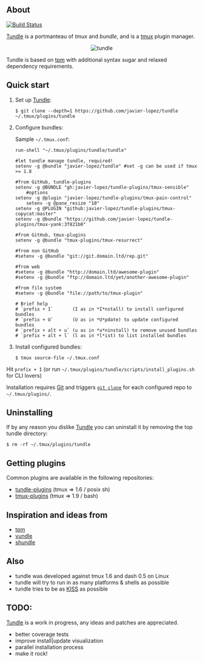 ## About

[![Build Status](https://travis-ci.org/javier-lopez/tundle.png?branch=master)](https://travis-ci.org/javier-lopez/tundle)

[Tundle](https://github.com/javier-lopez/tundle/) is a portmanteau of _tmux_ and _bundle_, and is a [tmux](http://en.wikipedia.org/wiki/tmux) plugin manager.

<p align="center">
<img src="http://javier.io/assets/img/tundle.gif" alt="tundle"/>
</p>

Tundle is based on [tpm](https://github.com/tmux-plugins/tpm) with additional syntax sugar and relaxed dependency requirements.

## Quick start

1. Set up [Tundle](https://github.com/javier-lopez/tundle/):

   ```
   $ git clone --depth=1 https://github.com/javier-lopez/tundle ~/.tmux/plugins/tundle
   ```

2. Configure bundles:

   Sample `~/.tmux.conf`:

   ```
   run-shell "~/.tmux/plugins/tundle/tundle"

   #let tundle manage tundle, required!
   setenv -g @bundle "javier-lopez/tundle" #set -g can be used if tmux >= 1.8

   #from GitHub, tundle-plugins
   setenv -g @BUNDLE "gh:javier-lopez/tundle-plugins/tmux-sensible"
       #options
   setenv -g @plugin "javier-lopez/tundle-plugins/tmux-pain-control"
       setenv -g @pane_resize "10"
   setenv -g @PLUGIN "github:javier-lopez/tundle-plugins/tmux-copycat:master"
   setenv -g @bundle "https://github.com/javier-lopez/tundle-plugins/tmux-yank:3f821b0"

   #from GitHub, tmux-plugins
   setenv -g @bundle "tmux-plugins/tmux-resurrect"

   #from non GitHub
   #setenv -g @bundle "git://git.domain.ltd/rep.git"

   #from web
   #setenv -g @bundle "http://domain.ltd/awesome-plugin"
   #setenv -g @bundle "ftp://domain.ltd/yet/another-awesome-plugin"

   #from file system
   #setenv -g @bundle "file://path/to/tmux-plugin"

   # Brief help
   # `prefix + I`       (I as in *I*nstall) to install configured bundles
   # `prefix + U`       (U as in *U*pdate) to update configured bundles
   # `prefix + alt + u` (u as in *u*ninstall) to remove unused bundles
   # `prefix + alt + l` (l as in *l*ist) to list installed bundles
   ```

3. Install configured bundles:

   ```
   $ tmux source-file ~/.tmux.conf
   ```

Hit `prefix + I` (or run `~/.tmux/plugins/tundle/scripts/install_plugins.sh` for CLI lovers)

Installation requires [Git](http://git-scm.com/) and triggers [`git clone`](http://gitref.org/creating/#clone) for each configured repo to `~/.tmux/plugins/`.

## Uninstalling

If by any reason you dislike [Tundle](https://github.com/javier-lopez/tundle) you can uninstall it by removing the top tundle directory:

   ```
   $ rm -rf ~/.tmux/plugins/tundle
   ```

## Getting plugins

Common plugins are available in the following repositories:

* [tundle-plugins](https://github.com/javier-lopez/tundle-plugins) (tmux => 1.6 / posix sh)
* [tmux-plugins](https://github.com/tmux-plugins)  (tmux => 1.9 / bash)

## Inspiration and ideas from

* [tpm](https://github.com/tmux-plugins/tpm)
* [vundle](https://github.com/gmarik/vundle)
* [shundle](https://github.com/javier-lopez/shundle)

## Also

* tundle was developed against tmux 1.6 and dash 0.5 on Linux
* tundle will try to run in as many platforms & shells as possible
* tundle tries to be as [KISS](http://en.wikipedia.org/wiki/KISS_principle) as possible

## TODO:
[Tundle](https://github.com/javier-lopez/tundle/) is a work in progress, any ideas and patches are appreciated.

* better coverage tests
* improve install|update visualization
* parallel installation process
* make it rock!
